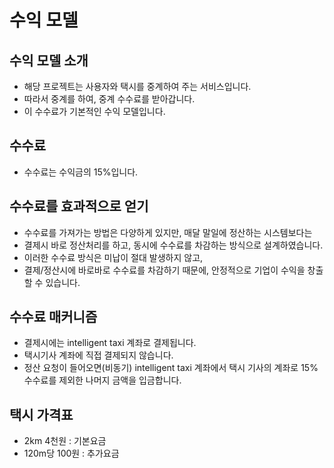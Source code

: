 # 수익 모델

## 수익 모델 소개
* 해당 프로젝트는 사용자와 택시를 중계하여 주는 서비스입니다.
* 따라서 중계를 하여, 중계 수수료를 받아갑니다.
* 이 수수료가 기본적인 수익 모델입니다.

## 수수료
* 수수료는 수익금의 15%입니다.

## 수수료를 효과적으로 얻기
* 수수료를 가져가는 방법은 다양하게 있지만, 매달 말일에 정산하는 시스템보다는
* 결제시 바로 정산처리를 하고, 동시에 수수료를 차감하는 방식으로 설계하였습니다.
* 이러한 수수료 방식은 미납이 절대 발생하지 않고,
* 결제/정산시에 바로바로 수수료를 차감하기 때문에, 안정적으로 기업이 수익을 창출할 수 있습니다.

## 수수료 매커니즘
* 결제시에는 intelligent taxi 계좌로 결제됩니다.
* 택시기사 계좌에 직접 결제되지 않습니다.
* 정산 요청이 들어오면(비동기) intelligent taxi 계좌에서 택시 기사의 계좌로 15% 수수료를 제외한 나머지 금액을 입금합니다.

## 택시 가격표
* 2km 4천원 : 기본요금
* 120m당 100원 : 추가요금